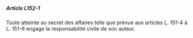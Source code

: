##### Article L152-1

Toute atteinte au secret des affaires telle que prévue aux articles L. 151-4 à L. 151-6 engage la responsabilité civile de son auteur.


